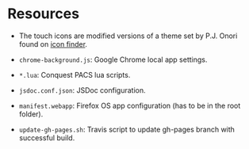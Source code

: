Resources
=========

* The touch icons are modified versions of a theme set by P.J. Onori found on [icon finder](https://www.iconfinder.com/iconsets/cue).

* `chrome-background.js`: Google Chrome local app settings.
* `*.lua`: Conquest PACS lua scripts.
* `jsdoc.conf.json`: JSDoc configuration.
* `manifest.webapp`: Firefox OS app configuration (has to be in the root folder).
* `update-gh-pages.sh`: Travis script to update gh-pages branch with successful build.

